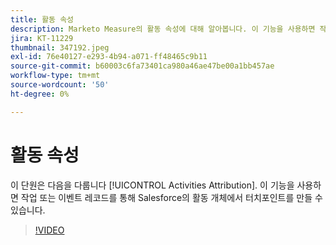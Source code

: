 ```yaml
---
title: 활동 속성
description: Marketo Measure의 활동 속성에 대해 알아봅니다. 이 기능을 사용하면 작업 또는 이벤트 레코드를 통해 Salesforce의 활동 개체에서 터치포인트를 만들 수 있습니다.
jira: KT-11229
thumbnail: 347192.jpeg
exl-id: 76e40127-e293-4b94-a071-ff48465c9b11
source-git-commit: b60003c6fa73401ca980a46ae47be00a1bb457ae
workflow-type: tm+mt
source-wordcount: '50'
ht-degree: 0%

---
```


# 활동 속성

이 단원은 다음을 다룹니다 [!UICONTROL Activities Attribution]. 이 기능을 사용하면 작업 또는 이벤트 레코드를 통해 Salesforce의 활동 개체에서 터치포인트를 만들 수 있습니다.

>[!VIDEO](https://video.tv.adobe.com/v/347192/?quality=12&learn=on)
